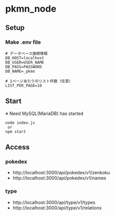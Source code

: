 # pkmn_node

## Setup
### Make .env file
```
# データベース接続情報
DB_HOST=localhost
DB_USER=USER_NAME
DB_PASS=PASSWORD
DB_NAME=_pkmn

# 1ページあたりのリスト件数（任意）
LIST_PER_PAGE=10
```

## Start
※ Need MySQL(MariaDB) has started
```
node index.js
 or
npm start
```

## Access
### pokedex
- http://localhost:3000/api/pokedex/v1/zenkoku
- http://localhost:3000/api/pokedex/v1/names

### type
- http://localhost:3000/api/type/v1/types
- http://localhost:3000/api/type/v1/relations